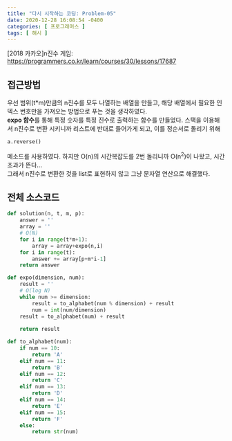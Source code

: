 ```yaml
---
title: "다시 시작하는 코딩: Problem-05"
date: 2020-12-28 16:08:54 -0400
categories: [ 프로그래머스 ]
tags: [ 해시 ]
---
```


[2018 카카오]n진수 게임: https://programmers.co.kr/learn/courses/30/lessons/17687

접근방법
--------
우선 범위(t*m)만큼의 n진수를 모두 나열하는 배열을 만들고, 해당 배열에서 필요한 인덱스 번호만을 가져오는
방법으로 푸는 것을 생각하였다.<br>
**expo 함수**를 통해 특정 숫자를 특정 진수로 출력하는 함수를 만들었다.
스택을 이용해서 n진수로 변환 시키니까 리스트에 반대로 들어가게 되고, 이를 정순서로 돌리기 위해
```python
a.reverse()
```
메소드를 사용하였다. 하지만 O(n)의 시간복잡도를 2번 돌리니까 O(n<sup>2</sup>)이 나왔고, 시간초과가 뜬다...<br>
그래서 n진수로 변환한 것을 list로 표현하지 않고 그냥 문자열 연산으로 해결했다.

전체 소스코드
------
```python
def solution(n, t, m, p):
    answer = ''
    array = ''
    # O(N)
    for i in range(t*m+1):
        array = array+expo(n,i)
    for i in range(t):
        answer += array[p+m*i-1]
    return answer

def expo(dimension, num):
    result = ''
    # O(log N)
    while num >= dimension:
        result = to_alphabet(num % dimension) + result
        num = int(num/dimension)
    result = to_alphabet(num) + result
    
    return result

def to_alphabet(num):
    if num == 10:
        return 'A'
    elif num == 11:
        return 'B'
    elif num == 12:
        return 'C'
    elif num == 13:
        return 'D'
    elif num == 14:
        return 'E'
    elif num == 15:
        return 'F'
    else:
        return str(num)
```
